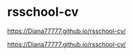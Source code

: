 
# rsschool-cv
https://Diana77777.github.io/rsschool-cv/

https://Diana77777.github.io/rsschool-cv/

